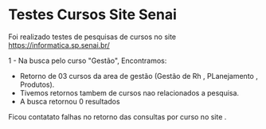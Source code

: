 # Testes Cursos Site Senai


Foi realizado testes de pesquisas de cursos no site https://informatica.sp.senai.br/

1 - Na busca pelo curso "Gestão", Encontramos:

- Retorno de 03 cursos da area de gestão (Gestão de Rh , PLanejamento , Produtos).
- Tivemos retornos tambem de cursos nao relacionados a pesquisa.
- A busca retornou 0 resultados


Ficou contatato falhas no retorno das consultas por curso no site .
